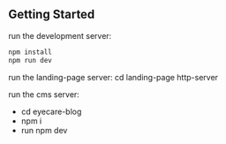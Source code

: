 ## Getting Started

run the development server:

```bash
npm install
npm run dev
```

run the landing-page server:
cd landing-page
http-server

run the cms server:

- cd eyecare-blog
- npm i
- run npm dev

